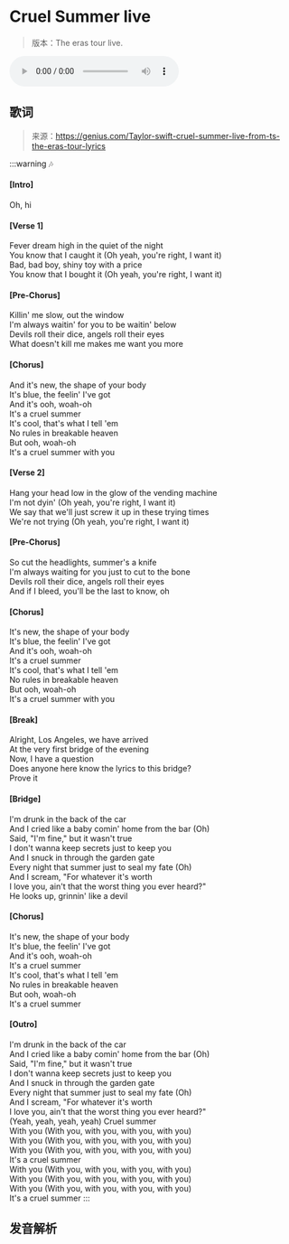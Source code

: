 # Cruel Summer live

> 版本：The eras tour live.

<audio controls><source type="audio/mpeg" src="./audio/cruel-summer-live.mp3"></source>Your browser does not support the audio element.</audio>

## 歌词

> 来源：https://genius.com/Taylor-swift-cruel-summer-live-from-ts-the-eras-tour-lyrics

:::warning 🎶
#### [Intro]
Oh, hi

#### [Verse 1]
Fever dream high in the quiet of the night<br>
You know that I caught it (Oh yeah, you're right, I want it)<br>
Bad, bad boy, shiny toy with a price<br>
You know that I bought it (Oh yeah, you're right, I want it)

#### [Pre-Chorus]
Killin' me slow, out the window<br>
I'm always waitin' for you to be waitin' below<br>
Devils roll their dice, angels roll their eyes<br>
What doesn't kill me makes me want you more

#### [Chorus]
And it's new, the shape of your body<br>
It's blue, the feelin' I've got<br>
And it's ooh, woah-oh<br>
It's a cruel summer<br>
It's cool, that's what I tell 'em<br>
No rules in breakable heaven<br>
But ooh, woah-oh<br>
It's a cruеl summer with you

#### [Verse 2]
Hang your head low in the glow of thе vending machine<br>
I'm not dyin' (Oh yeah, you're right, I want it)<br>
We say that we'll just screw it up in these trying times<br>
We're not trying (Oh yeah, you're right, I want it)

#### [Pre-Chorus]
So cut the headlights, summer's a knife<br>
I'm always waiting for you just to cut to the bone<br>
Devils roll their dice, angels roll their eyes<br>
And if I bleed, you'll be the last to know, oh<br>

#### [Chorus]
It's new, the shape of your body<br>
It's blue, the feelin' I've got<br>
And it's ooh, woah-oh<br>
It's a cruel summer<br>
It's cool, that's what I tell 'em<br>
No rules in breakable heaven<br>
But ooh, woah-oh<br>
It's a cruel summer with you

#### [Break]
Alright, Los Angeles, we have arrived<br>
At the very first bridge of the evening<br>
Now, I have a question<br>
Does anyone here know the lyrics to this bridge?<br>
Prove it

#### [Bridge]
I'm drunk in the back of the car<br>
And I cried like a baby comin' home from the bar (Oh)<br>
Said, "I'm fine," but it wasn't true<br>
I don't wanna keep secrets just to keep you<br>
And I snuck in through the garden gate<br>
Every night that summer just to seal my fate (Oh)<br>
And I scream, "For whatever it's worth<br>
I love you, ain't that the worst thing you ever heard?"<br>
He looks up, grinnin' like a devil

#### [Chorus]
It's new, the shape of your body<br>
It's blue, the feelin' I've got<br>
And it's ooh, woah-oh<br>
It's a cruel summer<br>
It's cool, that's what I tell 'em<br>
No rules in breakable heaven<br>
But ooh, woah-oh<br>
It's a cruel summer

#### [Outro]
I'm drunk in the back of the car<br>
And I cried like a baby comin' home from the bar (Oh)<br>
Said, "I'm fine," but it wasn't true<br>
I don't wanna keep secrets just to keep you<br>
And I snuck in through the garden gate<br>
Every night that summer just to seal my fate (Oh)<br>
And I scream, "For whatever it's worth<br>
I love you, ain't that the worst thing you ever heard?"<br>
(Yeah, yeah, yeah, yeah) Cruel summer<br>
With you (With you, with you, with you, with you)<br>
With you (With you, with you, with you, with you)<br>
With you (With you, with you, with you, with you)<br>
It's a cruel summer<br>
With you (With you, with you, with you, with you)<br>
With you (With you, with you, with you, with you)<br>
With you (With you, with you, with you, with you)<br>
It's a cruel summer
:::

## 发音解析


